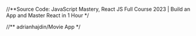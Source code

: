 //**Source Code: JavaScript Mastery, React JS Full Course 2023 | Build an App and Master React in 1 Hour */

//** 
adrianhajdin/Movie App
*/
